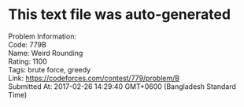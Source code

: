 # This text file was auto-generated  
  
Problem Information:  
Code: 779B  
Name: Weird Rounding  
Rating: 1100  
Tags: brute force, greedy  
Link: https://codeforces.com/contest/779/problem/B  
Submitted At: 2017-02-26 14:29:40 GMT+0600 (Bangladesh Standard Time)  

